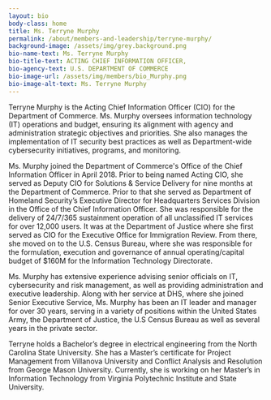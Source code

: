 ```yaml
---
layout: bio
body-class: home
title: Ms. Terryne Murphy
permalink: /about/members-and-leadership/terryne-murphy/
background-image: /assets/img/grey.background.png
bio-name-text: Ms. Terryne Murphy
bio-title-text: ACTING CHIEF INFORMATION OFFICER,
bio-agency-text: U.S. DEPARTMENT OF COMMERCE
bio-image-url: /assets/img/members/bio_Murphy.png
bio-image-alt-text: Ms. Terryne Murphy
---
```

Terryne Murphy is the Acting Chief Information Officer (CIO) for the Department of Commerce. Ms. Murphy oversees information technology (IT) operations and budget, ensuring its alignment with agency and administration strategic objectives and priorities. She also manages the
implementation of IT security best practices as well as Department-wide cybersecurity initiatives, programs, and monitoring.
  
Ms. Murphy joined the Department of Commerce's Office of the Chief Information Officer in April 2018. Prior to being named Acting CIO, she
served as Deputy CIO for Solutions & Service Delivery for nine months at the Department of Commerce. Prior to that she served as Department of
Homeland Security’s Executive Director for Headquarters Services Division in the Office of the Chief Information Officer. She was responsible for the delivery of 24/7/365 sustainment operation of all unclassified IT services for over 12,000 users. It was at the Department of
Justice where she first served as CIO for the Executive Office for Immigration Review. From there, she moved on to the U.S. Census Bureau, where she was responsible for the formulation, execution and governance of annual operating/capital budget of $160M for the Information Technology Directorate. 

Ms. Murphy has extensive experience advising senior officials on IT, cybersecurity and risk management, as well as providing administration and
executive leadership. Along with her service at DHS, where she joined Senior Executive Service, Ms. Murphy has been an IT leader and manager
for over 30 years, serving in a variety of positions within the United States Army, the Department of Justice, the U.S Census Bureau as well as several
years in the private sector.

Terryne holds a Bachelor’s degree in electrical engineering from the North Carolina State University. She has a Master’s certificate for Project
Management from Villanova University and Conflict Analysis and Resolution from George Mason University. Currently, she is working on her Master’s in Information Technology from Virginia Polytechnic Institute and State University. 
